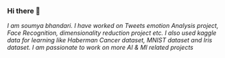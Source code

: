 ### Hi there 👋
*I am soumya bhandari. I have worked on Tweets emotion Analysis project, Face Recognition, dimensionality reduction project etc. I also used kaggle data for learning like Haberman Cancer dataset, MNIST dataset and Iris dataset. I am passionate to work on more AI & Ml related projects* 
<!--
**SoumyaBhandari/SoumyaBhandari** is a ✨ _special_ ✨ repository because its `README.md` (this file) appears on your GitHub profile.

- 🔭 I’m currently learning Applied Machine Learning
- 🌱 I had worked as Data Scientist
- 👯 I’m looking to collaborate on NLP, Ml and AI projects
- 🤔 I’m looking for help with ...
- 💬 Ask me about PCA, TNSE, NLP ,ML
- 📫 How to reach me: https://www.linkedin.com/in/soumya-bhandari-1b8042130/ or mail me on soumyabhandari4@gmail
- ⚡ Fun fact: i love to work 
-->
